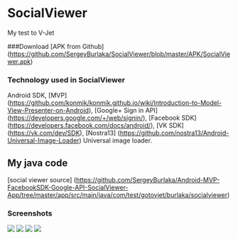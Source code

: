 # SocialViewer
My test to V-Jet

###Download
[APK from Github] (https://github.com/SergeyBurlaka/SocialViewer/blob/master/APK/SocialViewer.apk)  

### Technology used in SocialViewer
Android SDK, [MVP] (https://github.com/konmik/konmik.github.io/wiki/Introduction-to-Model-View-Presenter-on-Android), [Google+ Sign in API] (https://developers.google.com/+/web/signin/), [Facebook SDK] (https://developers.facebook.com/docs/android/), [VK SDK] (https://vk.com/dev/SDK), [Nostra13] (https://github.com/nostra13/Android-Universal-Image-Loader) Universal image loader. 

## My java code 
[social viewer source] (https://github.com/SergeyBurlaka/Android-MVP-FacebookSDK-Google-API-SocialViewer-App/tree/master/app/src/main/java/com/test/gotovjet/burlaka/socialviewer)



### Screenshots

<img src="https://github.com/SergeyBurlaka/SocialViewer/blob/master/IMG/Screenshot_2016-08-30-13-54-33.jpg" >
<img src="https://github.com/SergeyBurlaka/SocialViewer/blob/master/IMG/Screenshot_2016-08-30-14-29-44.png" >
<img src="https://github.com/SergeyBurlaka/SocialViewer/blob/master/IMG/Screenshot_2016-08-30-13-54-49.jpg">
<img src="https://github.com/SergeyBurlaka/SocialViewer/blob/master/IMG/Screenshot_2016-08-30-13-54-44.jpg">
